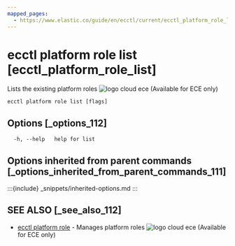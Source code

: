```yaml
---
mapped_pages:
  - https://www.elastic.co/guide/en/ecctl/current/ecctl_platform_role_list.html
---
```


# ecctl platform role list [ecctl_platform_role_list]

Lists the existing platform roles ![logo cloud ece](https://doc-icons.s3.us-east-2.amazonaws.com/logo_cloud_ece.svg "Supported on {{ece}}") (Available for ECE only)

```
ecctl platform role list [flags]
```


## Options [_options_112]

```
  -h, --help   help for list
```


## Options inherited from parent commands [_options_inherited_from_parent_commands_111]

:::{include} _snippets/inherited-options.md
:::


## SEE ALSO [_see_also_112]

* [ecctl platform role](/reference/ecctl_platform_role.md)	 - Manages platform roles ![logo cloud ece](https://doc-icons.s3.us-east-2.amazonaws.com/logo_cloud_ece.svg "Supported on {{ece}}") (Available for ECE only)

